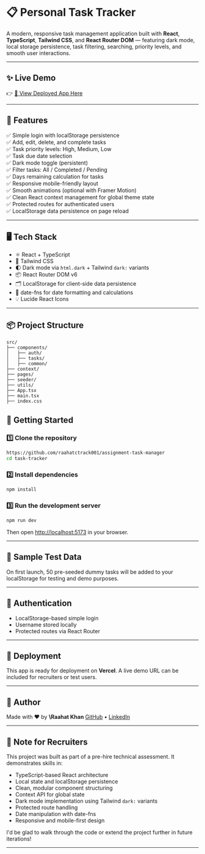 # 📋 Personal Task Tracker

A modern, responsive task management application built with **React**, **TypeScript**, **Tailwind CSS**, and **React Router DOM** — featuring dark mode, local storage persistence, task filtering, searching, priority levels, and smooth user interactions.

---

## ✨ Live Demo

👉 [🚀 View Deployed App Here](https://assignment-task-manager-brown.vercel.app/)

---

## 📖 Features

✅ Simple login with localStorage persistence  
✅ Add, edit, delete, and complete tasks  
✅ Task priority levels: High, Medium, Low  
✅ Task due date selection  
✅ Dark mode toggle (persistent)  
✅ Filter tasks: All / Completed / Pending  
✅ Days remaining calculation for tasks  
✅ Responsive mobile-friendly layout  
✅ Smooth animations (optional with Framer Motion)  
✅ Clean React context management for global theme state  
✅ Protected routes for authenticated users  
✅ LocalStorage data persistence on page reload  

---

## 🖥️ Tech Stack

- ⚛️ React + TypeScript  
- 🎨 Tailwind CSS  
- 🌓 Dark mode via `html.dark` + Tailwind `dark:` variants  
- 📦 React Router DOM v6  
- 🗂 LocalStorage for client-side data persistence  
- 📆 date-fns for date formatting and calculations  
- 💡 Lucide React Icons  

---

## 📦 Project Structure

```plaintext
src/
├── components/
│   ├── auth/
│   ├── tasks/
│   ├── common/
├── context/
├── pages/
├── seeder/
├── utils/
├── App.tsx
├── main.tsx
├── index.css
````

<!-- ---

## 📸 Screenshots

### 🌓 Dark Mode

![Dark Mode Screenshot](./screenshots/dark-mode.png)

### ☀️ Light Mode

![Light Mode Screenshot](./screenshots/light-mode.png)

--- -->

## 🚀 Getting Started

### 1️⃣ Clone the repository

```bash
https://github.com/raahatctrack001/assignment-task-manager
cd task-tracker
```

### 2️⃣ Install dependencies

```bash
npm install
```

### 3️⃣ Run the development server

```bash
npm run dev
```

Then open [http://localhost:5173](http://localhost:5173) in your browser.

---

## 🧪 Sample Test Data

On first launch, 50 pre-seeded dummy tasks will be added to your localStorage for testing and demo purposes.

---

## 🔐 Authentication

* LocalStorage-based simple login
* Username stored locally
* Protected routes via React Router

---

## 📂 Deployment

This app is ready for deployment on  **Vercel**.
A live demo URL can be included for recruiters or test users.

---

## 🤝 Author

Made with ❤️ by **\Raahat Khan**
[GitHub](https://github.com/raahatctrack001) • [LinkedIn](http://linkedin.com/in/raahat-khan-93722a22a)

---
<!-- 
## 📜 License

This project is licensed under the [MIT License](LICENSE)

--- -->

## 📣 Note for Recruiters

This project was built as part of a pre-hire technical assessment.
It demonstrates skills in:

* TypeScript-based React architecture
* Local state and localStorage persistence
* Clean, modular component structuring
* Context API for global state
* Dark mode implementation using Tailwind `dark:` variants
* Protected route handling
* Date manipulation with date-fns
* Responsive and mobile-first design

I'd be glad to walk through the code or extend the project further in future iterations!

---

```

